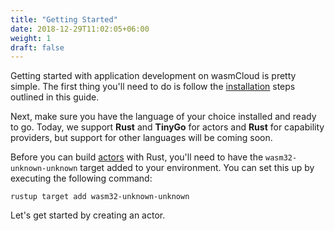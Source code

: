 ```yaml
---
title: "Getting Started"
date: 2018-12-29T11:02:05+06:00
weight: 1
draft: false
---
```


Getting started with application development on wasmCloud is pretty simple. The first thing you'll need to do is follow the [installation](/overview/installation) steps outlined in this guide.

Next, make sure you have the language of your choice installed and ready to go. Today, we support **Rust** and **TinyGo** for actors and **Rust** for capability providers, but support for other languages will be coming soon. 

Before you can build [actors](/reference/host-runtime/actors) with Rust, you'll need to have the `wasm32-unknown-unknown` target added to your environment. You can set this up by executing the following command:

```shell
rustup target add wasm32-unknown-unknown
```

Let's get started by creating an actor.